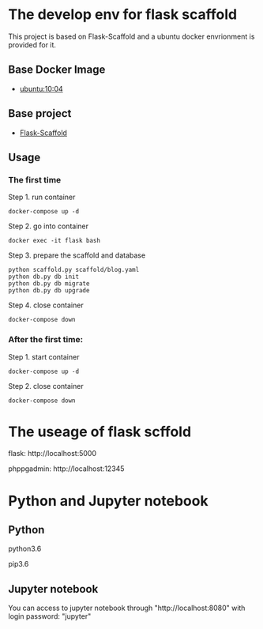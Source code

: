 
# The develop env for flask scaffold
This project is based on Flask-Scaffold and a ubuntu docker envrionment is provided for it.

## Base Docker Image

* [ubuntu:10:04](https://registry.hub.docker.com/u/library/ubuntu/)

## Base project

* [Flask-Scaffold](https://github.com/Leo-G/Flask-Scaffold)


## Usage

### The first time 

Step 1. run container

```
docker-compose up -d
```

Step 2. go into container

```
docker exec -it flask bash
```

Step 3. prepare the scaffold and database

```
python scaffold.py scaffold/blog.yaml
python db.py db init
python db.py db migrate
python db.py db upgrade
```

Step 4. close container

```
docker-compose down
```

### After the first time:

Step 1. start container

```
docker-compose up -d
```

Step 2. close container

```
docker-compose down
```

# The useage of flask scffold

flask: http://localhost:5000

phppgadmin: http://localhost:12345



# Python and Jupyter notebook

## Python 

python3.6

pip3.6 

## Jupyter notebook

You can access to jupyter notebook through "http://localhost:8080" with login password: "jupyter"

